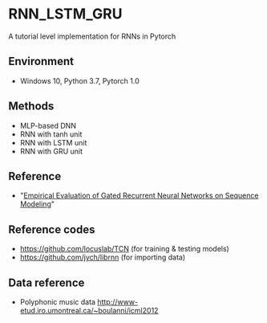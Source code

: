 # RNN_LSTM_GRU
A tutorial level implementation for RNNs in Pytorch

## Environment
* Windows 10, Python 3.7, Pytorch 1.0

## Methods
* MLP-based DNN
* RNN with tanh unit
* RNN with LSTM unit
* RNN with GRU unit

## Reference
* "[Empirical Evaluation of Gated Recurrent Neural Networks on Sequence Modeling](https://arxiv.org/abs/1412.3555)"

## Reference codes
* https://github.com/locuslab/TCN (for training & testing models)
* https://github.com/jych/librnn (for importing data)

## Data reference
* Polyphonic music data http://www-etud.iro.umontreal.ca/~boulanni/icml2012
